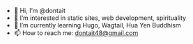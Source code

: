 - 👋 Hi, I’m @dontait
- 👀 I’m interested in static sites, web development, spirituality
- 🌱 I’m currently learning Hugo, Wagtail, Hua Yen Buddhism
- 📫 How to reach me: dontait48@gmail.com

<!---
dontait/dontait is a ✨ special ✨ repository because its `README.md` (this file) appears on your GitHub profile.
You can click the Preview link to take a look at your changes.
--->
